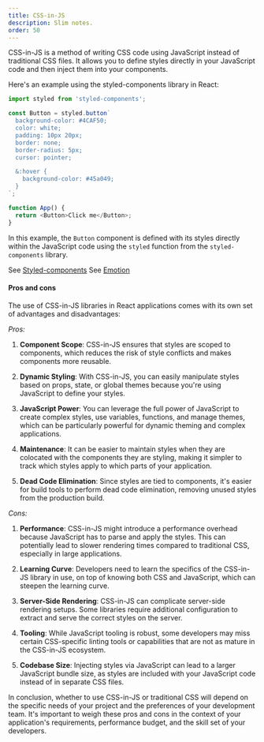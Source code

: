 ```yaml
---
title: CSS-in-JS
description: Slim notes.
order: 50
---
```


CSS-in-JS is a method of writing CSS code using JavaScript instead of traditional CSS files. It allows you to define styles directly in your JavaScript code and then inject them into your components.

Here's an example using the styled-components library in React:

```javascript
import styled from 'styled-components';

const Button = styled.button`
  background-color: #4CAF50;
  color: white;
  padding: 10px 20px;
  border: none;
  border-radius: 5px;
  cursor: pointer;

  &:hover {
    background-color: #45a049;
  }
`;

function App() {
  return <Button>Click me</Button>;
}
```

In this example, the `Button` component is defined with its styles directly within the JavaScript code using the `styled` function from the `styled-components` library.

See [Styled-components](https://styled-components.com/)
See [Emotion](https://emotion.sh/docs/introduction)

#### Pros and cons

The use of CSS-in-JS libraries in React applications comes with its own set of advantages and disadvantages:

_Pros:_

1. **Component Scope**: CSS-in-JS ensures that styles are scoped to components, which reduces the risk of style conflicts and makes components more reusable.

2. **Dynamic Styling**: With CSS-in-JS, you can easily manipulate styles based on props, state, or global themes because you're using JavaScript to define your styles.

3. **JavaScript Power**: You can leverage the full power of JavaScript to create complex styles, use variables, functions, and manage themes, which can be particularly powerful for dynamic theming and complex applications.

4. **Maintenance**: It can be easier to maintain styles when they are colocated with the components they are styling, making it simpler to track which styles apply to which parts of your application.

5. **Dead Code Elimination**: Since styles are tied to components, it's easier for build tools to perform dead code elimination, removing unused styles from the production build.

_Cons:_

1. **Performance**: CSS-in-JS might introduce a performance overhead because JavaScript has to parse and apply the styles. This can potentially lead to slower rendering times compared to traditional CSS, especially in large applications.

2. **Learning Curve**: Developers need to learn the specifics of the CSS-in-JS library in use, on top of knowing both CSS and JavaScript, which can steepen the learning curve.

3. **Server-Side Rendering**: CSS-in-JS can complicate server-side rendering setups. Some libraries require additional configuration to extract and serve the correct styles on the server.

4. **Tooling**: While JavaScript tooling is robust, some developers may miss certain CSS-specific linting tools or capabilities that are not as mature in the CSS-in-JS ecosystem.

5. **Codebase Size**: Injecting styles via JavaScript can lead to a larger JavaScript bundle size, as styles are included with your JavaScript code instead of in separate CSS files.

In conclusion, whether to use CSS-in-JS or traditional CSS will depend on the specific needs of your project and the preferences of your development team. It's important to weigh these pros and cons in the context of your application's requirements, performance budget, and the skill set of your developers.
